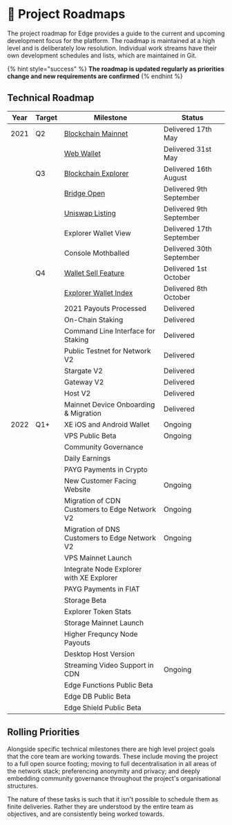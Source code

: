 # 📍 Project Roadmaps

The project roadmap for Edge provides a guide to the current and upcoming development focus for the platform. The roadmap is maintained at a high level and is deliberately low resolution. Individual work streams have their own development schedules and lists, which are maintained in Git.

{% hint style="success" %}
**The roadmap is updated regularly as priorities change and new requirements are confirmed**
{% endhint %}

## Technical Roadmap

| Year | Target | Milestone                                                                                                  | Status                   |
| ---- | ------ | ---------------------------------------------------------------------------------------------------------- | ------------------------ |
| 2021 | Q2     | [Blockchain Mainnet](https://edge.network/en/updates/announcements/weekly-update-wc-17th-may-2021/)        | Delivered 17th May       |
|      |        | [Web Wallet](https://edge.network/en/updates/announcements/weekly-update-wc-31st-may-2021/)                | Delivered 31st May       |
|      | Q3     | [Blockchain Explorer](https://edge.network/en/updates/announcements/weekly-update-wc-16th-august-2021/)    | Delivered 16th August    |
|      |        | [Bridge Open](https://edge.network/en/updates/announcements/edge-token-launch/)                            | Delivered 9th September  |
|      |        | [Uniswap Listing](https://edge.network/en/updates/announcements/edge-token-launch/)                        | Delivered 9th September  |
|      |        | Explorer Wallet View                                                                                       | Delivered 17th September |
|      |        | Console Mothballed                                                                                         | Delivered 30th September |
|      | Q4     | [Wallet Sell Feature](https://edge.network/en/updates/announcements/weekly-update-wc-27th-september-2021/) | Delivered 1st October    |
|      |        | [Explorer Wallet Index](https://edge.network/en/updates/announcements/weekly-update-wc-04th-october-2021/) | Delivered 8th October    |
|      |        | 2021 Payouts Processed                                                                                     | Delivered                |
|      |        | On-Chain Staking                                                                                           | Delivered                |
|      |        | Command Line Interface for Staking                                                                         | Delivered                |
|      |        | Public Testnet for Network V2                                                                              | Delivered                |
|      |        | Stargate V2                                                                                                | Delivered                |
|      |        | Gateway V2                                                                                                 | Delivered                |
|      |        | Host V2                                                                                                    | Delivered                |
|      |        | Mainnet Device Onboarding & Migration                                                                      | Delivered                |
| 2022 | Q1+    | XE iOS and Android Wallet                                                                                  | Ongoing                  |
|      |        | VPS Public Beta                                                                                            | Ongoing                  |
|      |        | Community Governance                                                                                       |                          |
|      |        | Daily Earnings                                                                                             |                          |
|      |        | PAYG Payments in Crypto                                                                                    |                          |
|      |        | New Customer Facing Website                                                                                | Ongoing                  |
|      |        | Migration of CDN Customers to Edge Network V2                                                              | Ongoing                  |
|      |        | Migration of DNS Customers to Edge Network V2                                                              | Ongoing                  |
|      |        | VPS Mainnet Launch                                                                                         |                          |
|      |        | Integrate Node Explorer with XE Explorer                                                                   |                          |
|      |        | PAYG Payments in FIAT                                                                                      |                          |
|      |        | Storage Beta                                                                                               |                          |
|      |        | Explorer Token Stats                                                                                       |                          |
|      |        | Storage Mainnet Launch                                                                                     |                          |
|      |        | Higher Frequncy Node Payouts                                                                               |                          |
|      |        | Desktop Host Version                                                                                       |                          |
|      |        | Streaming Video Support in CDN                                                                             | Ongoing                  |
|      |        | Edge Functions Public Beta                                                                                 |                          |
|      |        | Edge DB Public Beta                                                                                        |                          |
|      |        | Edge Shield Public Beta                                                                                    |                          |

## Rolling Priorities

Alongside specific technical milestones there are high level project goals that the core team are working towards. These include moving the project to a full open source footing; moving to full decentralisation in all areas of the network stack; preferencing anonymity and privacy; and deeply embedding community governance throughout the project's organisational structures.

The nature of these tasks is such that it isn't possible to schedule them as finite deliveries. Rather they are understood by the entire team as objectives, and are consistently being worked towards.
